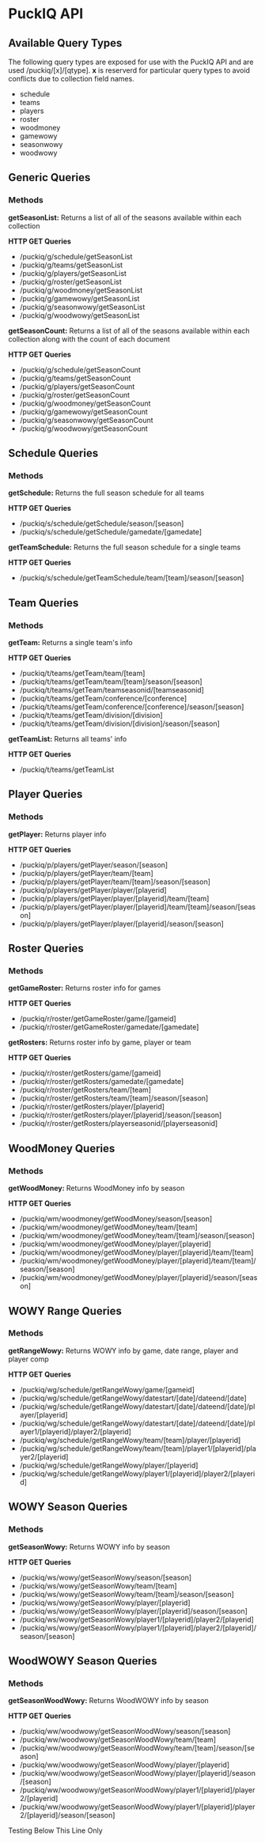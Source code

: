 # PuckIQ API

## Available Query Types

The following query types are exposed for use with the PuckIQ API and are used /puckiq/[x]/[qtype]. **x** is reserverd for particular query types to avoid conflicts due to collection field names.

- schedule
- teams
- players
- roster
- woodmoney
- gamewowy
- seasonwowy
- woodwowy

## Generic Queries

### Methods

**getSeasonList:** Returns a list of all of the seasons available within each collection

**HTTP GET Queries**

- /puckiq/g/schedule/getSeasonList
- /puckiq/g/teams/getSeasonList
- /puckiq/g/players/getSeasonList
- /puckiq/g/roster/getSeasonList
- /puckiq/g/woodmoney/getSeasonList
- /puckiq/g/gamewowy/getSeasonList
- /puckiq/g/seasonwowy/getSeasonList
- /puckiq/g/woodwowy/getSeasonList

**getSeasonCount:** Returns a list of all of the seasons available within each collection along with the count of each document

**HTTP GET Queries**

- /puckiq/g/schedule/getSeasonCount
- /puckiq/g/teams/getSeasonCount
- /puckiq/g/players/getSeasonCount
- /puckiq/g/roster/getSeasonCount
- /puckiq/g/woodmoney/getSeasonCount
- /puckiq/g/gamewowy/getSeasonCount
- /puckiq/g/seasonwowy/getSeasonCount
- /puckiq/g/woodwowy/getSeasonCount

## Schedule Queries

### Methods

**getSchedule:** Returns the full season schedule for all teams

**HTTP GET Queries**

- /puckiq/s/schedule/getSchedule/season/[season]
- /puckiq/s/schedule/getSchedule/gamedate/[gamedate]

**getTeamSchedule:** Returns the full season schedule for a single teams

**HTTP GET Queries**

- /puckiq/s/schedule/getTeamSchedule/team/[team]/season/[season]

## Team Queries

### Methods

**getTeam:** Returns a single team's info

**HTTP GET Queries**

- /puckiq/t/teams/getTeam/team/[team]
- /puckiq/t/teams/getTeam/team/[team]/season/[season]
- /puckiq/t/teams/getTeam/teamseasonid/[teamseasonid]
- /puckiq/t/teams/getTeam/conference/[conference]
- /puckiq/t/teams/getTeam/conference/[conference]/season/[season]
- /puckiq/t/teams/getTeam/division/[division]
- /puckiq/t/teams/getTeam/division/[division]/season/[season]

**getTeamList:** Returns all teams' info

**HTTP GET Queries**

- /puckiq/t/teams/getTeamList

## Player Queries

### Methods

**getPlayer:** Returns player info

**HTTP GET Queries**

- /puckiq/p/players/getPlayer/season/[season]
- /puckiq/p/players/getPlayer/team/[team]
- /puckiq/p/players/getPlayer/team/[team]/season/[season]
- /puckiq/p/players/getPlayer/player/[playerid]
- /puckiq/p/players/getPlayer/player/[playerid]/team/[team]
- /puckiq/p/players/getPlayer/player/[playerid]/team/[team]/season/[season]
- /puckiq/p/players/getPlayer/player/[playerid]/season/[season]

## Roster Queries

### Methods

**getGameRoster:** Returns roster info for games

**HTTP GET Queries**

- /puckiq/r/roster/getGameRoster/game/[gameid]
- /puckiq/r/roster/getGameRoster/gamedate/[gamedate]

**getRosters:** Returns roster info by game, player or team

**HTTP GET Queries**

- /puckiq/r/roster/getRosters/game/[gameid]
- /puckiq/r/roster/getRosters/gamedate/[gamedate]
- /puckiq/r/roster/getRosters/team/[team]
- /puckiq/r/roster/getRosters/team/[team]/season/[season]
- /puckiq/r/roster/getRosters/player/[playerid]
- /puckiq/r/roster/getRosters/player/[playerid]/season/[season]
- /puckiq/r/roster/getRosters/playerseasonid/[playerseasonid]

## WoodMoney Queries

### Methods

**getWoodMoney:** Returns WoodMoney info by season

**HTTP GET Queries**

- /puckiq/wm/woodmoney/getWoodMoney/season/[season]
- /puckiq/wm/woodmoney/getWoodMoney/team/[team]
- /puckiq/wm/woodmoney/getWoodMoney/team/[team]/season/[season]
- /puckiq/wm/woodmoney/getWoodMoney/player/[playerid]
- /puckiq/wm/woodmoney/getWoodMoney/player/[playerid]/team/[team]
- /puckiq/wm/woodmoney/getWoodMoney/player/[playerid]/team/[team]/season/[season]
- /puckiq/wm/woodmoney/getWoodMoney/player/[playerid]/season/[season]

## WOWY Range Queries

### Methods

**getRangeWowy:** Returns WOWY info by game, date range, player and player comp

**HTTP GET Queries**

- /puckiq/wg/schedule/getRangeWowy/game/[gameid]
- /puckiq/wg/schedule/getRangeWowy/datestart/[date]/dateend/[date]
- /puckiq/wg/schedule/getRangeWowy/datestart/[date]/dateend/[date]/player/[playerid]
- /puckiq/wg/schedule/getRangeWowy/datestart/[date]/dateend/[date]/player1/[playerid]/player2/[playerid]
- /puckiq/wg/schedule/getRangeWowy/team/[team]/player/[playerid]
- /puckiq/wg/schedule/getRangeWowy/team/[team]/player1/[playerid]/player2/[playerid]
- /puckiq/wg/schedule/getRangeWowy/player/[playerid]
- /puckiq/wg/schedule/getRangeWowy/player1/[playerid]/player2/[playerid]

## WOWY Season Queries

### Methods

**getSeasonWowy:** Returns WOWY info by season

**HTTP GET Queries**

- /puckiq/ws/wowy/getSeasonWowy/season/[season]
- /puckiq/ws/wowy/getSeasonWowy/team/[team]
- /puckiq/ws/wowy/getSeasonWowy/team/[team]/season/[season]
- /puckiq/ws/wowy/getSeasonWowy/player/[playerid]
- /puckiq/ws/wowy/getSeasonWowy/player/[playerid]/season/[season]
- /puckiq/ws/wowy/getSeasonWowy/player1/[playerid]/player2/[playerid]
- /puckiq/ws/wowy/getSeasonWowy/player1/[playerid]/player2/[playerid]/season/[season]

## WoodWOWY Season Queries

### Methods

**getSeasonWoodWowy:** Returns WoodWOWY info by season

**HTTP GET Queries**

- /puckiq/ww/woodwowy/getSeasonWoodWowy/season/[season]
- /puckiq/ww/woodwowy/getSeasonWoodWowy/team/[team]
- /puckiq/ww/woodwowy/getSeasonWoodWowy/team/[team]/season/[season]
- /puckiq/ww/woodwowy/getSeasonWoodWowy/player/[playerid]
- /puckiq/ww/woodwowy/getSeasonWoodWowy/player/[playerid]/season/[season]
- /puckiq/ww/woodwowy/getSeasonWoodWowy/player1/[playerid]/player2/[playerid]
- /puckiq/ww/woodwowy/getSeasonWoodWowy/player1/[playerid]/player2/[playerid]/season/[season]

Testing Below This Line Only
